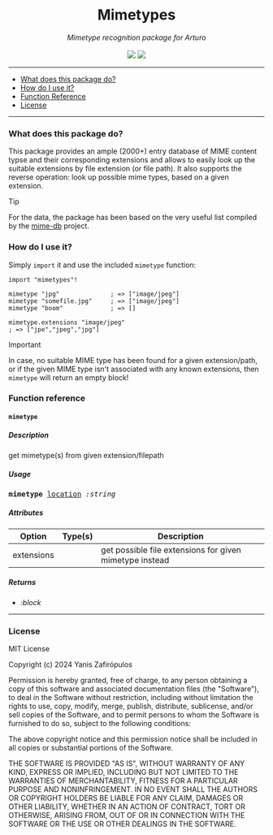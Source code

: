 <h1 align="center">
    Mimetypes
</h1>

<p align="center">
     <i>Mimetype recognition package for  Arturo</i> 
     <br><br>
     <img src="https://img.shields.io/github/license/arturo-lang/grafito?style=for-the-badge">
    <img src="https://img.shields.io/badge/language-Arturo-orange.svg?style=for-the-badge">
</p>

--- 
 
<!--ts-->

* [What does this package do?](#what-does-this-package-do)
* [How do I use it?](#how-do-i-use-it)
* [Function Reference](#function-reference)
* [License](#license)   

<!--te-->
 
---

### What does this package do?

This package provides an ample (2000+) entry database of MIME content typse and their corresponding extensions and allows to easily look up the suitable extensions by file extension (or file path). It also supports the reverse operation: look up possible mime types, based on a given extension.

> [!TIP]
> For the data, the package has been based on the very useful list compiled by the [mime-db](https://github.com/jshttp/mime-db) project.

### How do I use it?

Simply `import` it and use the included `mimetype` function:

```arturo
import "mimetypes"!

mimetype "jpg"              ; => ["image/jpeg"]
mimetype "somefile.jpg"     ; => ["image/jpeg"]
mimetype "boom"             ; => []

mimetype.extensions "image/jpeg"
; => ["jpe","jpeg","jpg"]
```

> [!IMPORTANT]
> In case, no suitable MIME type has been found for a given extension/path, or if the given MIME type isn't associated with any known extensions, then `mimetype` will return an empty block!

### Function reference

#### `mimetype`

##### Description

get mimetype(s) from given extension/filepath

##### Usage

<pre>
<b>mimetype</b> <ins>location</ins> <i>:string</i>
</pre>

##### Attributes

| Option | Type(s) | Description |
|----|----|----|
| extensions |  | get possible file extensions for given mimetype instead | 

##### Returns

- *:block*

<hr/>

### License

MIT License

Copyright (c) 2024 Yanis Zafirópulos

Permission is hereby granted, free of charge, to any person obtaining a copy
of this software and associated documentation files (the "Software"), to deal
in the Software without restriction, including without limitation the rights
to use, copy, modify, merge, publish, distribute, sublicense, and/or sell
copies of the Software, and to permit persons to whom the Software is
furnished to do so, subject to the following conditions:

The above copyright notice and this permission notice shall be included in all
copies or substantial portions of the Software.

THE SOFTWARE IS PROVIDED "AS IS", WITHOUT WARRANTY OF ANY KIND, EXPRESS OR
IMPLIED, INCLUDING BUT NOT LIMITED TO THE WARRANTIES OF MERCHANTABILITY,
FITNESS FOR A PARTICULAR PURPOSE AND NONINFRINGEMENT. IN NO EVENT SHALL THE
AUTHORS OR COPYRIGHT HOLDERS BE LIABLE FOR ANY CLAIM, DAMAGES OR OTHER
LIABILITY, WHETHER IN AN ACTION OF CONTRACT, TORT OR OTHERWISE, ARISING FROM,
OUT OF OR IN CONNECTION WITH THE SOFTWARE OR THE USE OR OTHER DEALINGS IN THE
SOFTWARE.

